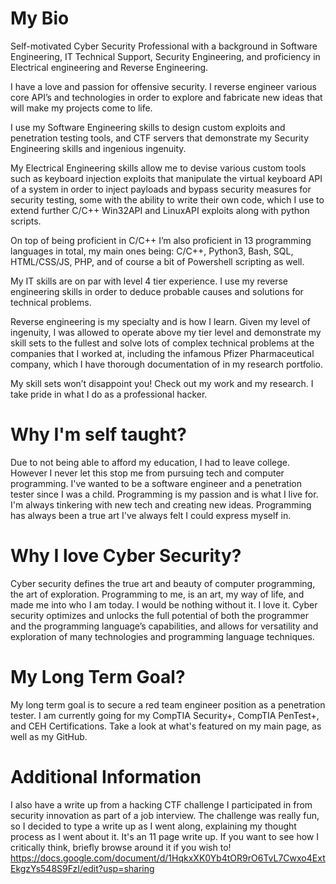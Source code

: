 # My Bio

   Self-motivated Cyber Security Professional with a background in Software Engineering, IT Technical Support, Security Engineering, and proficiency in Electrical engineering and Reverse Engineering.
   
   I have a love and passion for offensive security. I reverse engineer various core API’s and technologies in order to explore and fabricate new ideas that will make my projects come to life.
   
   I use my Software Engineering skills to design custom exploits and penetration testing tools, and CTF servers that demonstrate my Security Engineering skills and ingenious ingenuity.
   
   My Electrical Engineering skills allow me to devise various custom tools such as keyboard injection exploits that manipulate the virtual keyboard API of a system in order to inject payloads and bypass        security measures for security testing, some with the ability to write their own code, which I use to extend further C/C++ Win32API and LinuxAPI exploits along with python scripts.
   
   On top of being proficient in C/C++ I’m also proficient in 13 programming languages in total, my main ones being: C/C++, Python3, Bash, SQL, HTML/CSS/JS, PHP, and of course a bit of Powershell scripting      as well.
   
   My IT skills are on par with level 4 tier experience. I use my reverse engineering skills in order to deduce probable causes and solutions for technical problems.
   
   Reverse engineering is my specialty and is how I learn. Given my level of ingenuity, I was allowed to operate above my tier level and demonstrate my skill sets to the fullest and solve lots of complex        technical problems at the companies that I worked at, including the infamous Pfizer Pharmaceutical company, which I have thorough documentation of in my research portfolio.
   
   My skill sets won’t disappoint you! Check out my work and my research. I take pride in what I do as a professional hacker.

   
# Why I'm self taught?

   Due to not being able to afford my education, I had to leave college. However I never let this stop me from pursuing tech and computer programming. 
   I've wanted to be a software    engineer and a penetration tester since I was a child. Programming is my passion and is what I live for. I'm always
   tinkering with new tech and creating new ideas. Programming    has always been a true art I've always felt I could express myself in.

# Why I love Cyber Security?

   Cyber security defines the true art and beauty of computer programming, the art of exploration. Programming to me, is an art, my way of life, and made
   me into who I am today. I would be nothing without it. I love it. Cyber security optimizes and unlocks the full potential of both the programmer 
   and the programming language’s capabilities, and allows for versatility and exploration of many technologies and programming language techniques. 

# My Long Term Goal?

   My long term goal is to secure a red team engineer position as a penetration tester. I am currently going for my CompTIA Security+, CompTIA PenTest+, and
   CEH Certifications. Take a look at what's featured on my main page, as well as my GitHub.

# Additional Information

   I also have a write up from a hacking CTF challenge I participated in from security innovation as part of a job interview. The challenge was really fun, 
   so I decided to type a write up as I went along, explaining my thought process as I went about it. It's an 11 page write up. If you want to see how I 
   critically think, briefly browse around it if you wish to!
https://docs.google.com/document/d/1HqkxXK0Yb4tOR9rO6TvL7Cwxo4ExtEkgzYs548S9FzI/edit?usp=sharing
